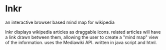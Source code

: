 lnkr
====

an interactive browser based mind map for wikipedia

lnkr displays wikipedia articles as draggable icons.
related articles will have a link drawn between them, allowing the user to create a "mind map" view of the information.
uses the Mediawiki API.
written in java script and html.
